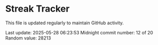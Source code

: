 # Streak Tracker

This file is updated regularly to maintain GitHub activity.

Last update: 2025-05-28 06:23:53
Midnight commit number: 12 of 20
Random value: 28213
